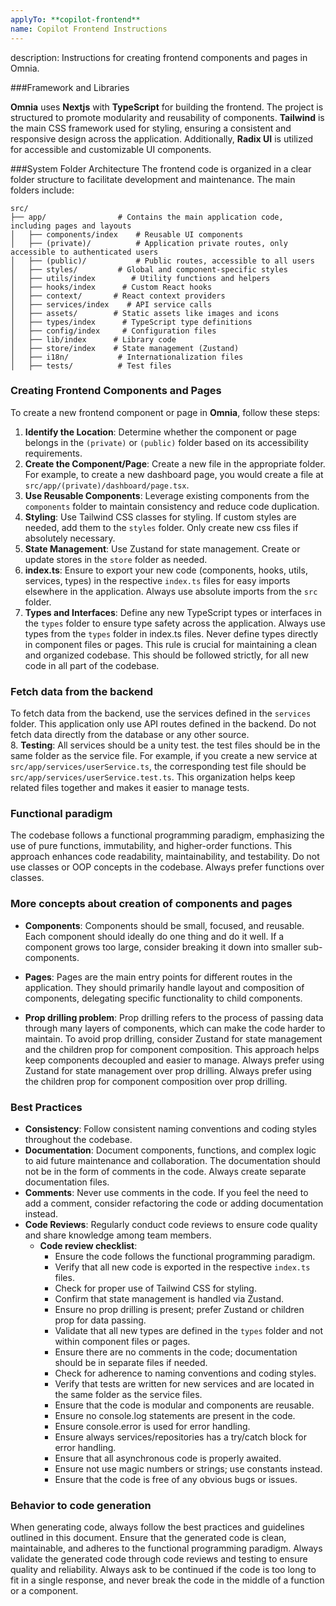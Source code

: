 ```yaml
---
applyTo: **copilot-frontend**
name: Copilot Frontend Instructions
---
```


description: Instructions for creating frontend components and pages in Omnia.

###Framework and Libraries

**Omnia** uses **Nextjs** with **TypeScript** for building the frontend. The project is structured to promote modularity and reusability of components. **Tailwind** is the main CSS framework used for styling, ensuring a consistent and responsive design across the application. Additionally, **Radix UI** is utilized for accessible and customizable UI components. 

###System Folder Architecture
The frontend code is organized in a clear folder structure to facilitate development and maintenance. The main folders include:

```
src/
├── app/                # Contains the main application code, including pages and layouts   
│   ├── components/index    # Reusable UI components
│   ├── (private)/          # Application private routes, only accessible to authenticated users
│   ├── (public)/           # Public routes, accessible to all users
│   ├── styles/         # Global and component-specific styles
│   ├── utils/index        # Utility functions and helpers
│   ├── hooks/index      # Custom React hooks
│   ├── context/       # React context providers
│   ├── services/index    # API service calls
│   ├── assets/        # Static assets like images and icons
│   ├── types/index      # TypeScript type definitions
│   ├── config/index     # Configuration files
│   ├── lib/index      # Library code
│   ├── store/index    # State management (Zustand)
│   ├── i18n/           # Internationalization files
│   ├── tests/          # Test files
```

### Creating Frontend Components and Pages
To create a new frontend component or page in **Omnia**, follow these steps:
1. **Identify the Location**: Determine whether the component or page belongs in the `(private)` or `(public)` folder based on its accessibility requirements.
2. **Create the Component/Page**: Create a new file in the appropriate folder. For example, to create a new dashboard page, you would create a file at `src/app/(private)/dashboard/page.tsx`.
3. **Use Reusable Components**: Leverage existing components from the `components` folder to maintain consistency and reduce code duplication.
4. **Styling**: Use Tailwind CSS classes for styling. If custom styles are needed, add them to the `styles` folder. Only create new css files if absolutely necessary.
5. **State Management**: Use Zustand for state management. Create or update stores in the `store` folder as needed.
6. **index.ts**: Ensure to export your new code (components, hooks, utils, services, types) in the respective `index.ts` files for easy imports elsewhere in the application. Always use absolute imports from the `src` folder.
7. **Types and Interfaces**: Define any new TypeScript types or interfaces in the `types` folder to ensure type safety across the application. Always use types from the `types` folder in index.ts files. Never define types directly in component files or pages. This rule is crucial for maintaining a clean and organized codebase. This should be followed strictly, for all new code in all part of the codebase.


### Fetch data from the backend
To fetch data from the backend, use the services defined in the `services` folder. This application only use API routes defined in the backend. Do not fetch data directly from the database or any other source.   
8. **Testing**: All services should be a unity test. the test files should be in the same folder as the service file. For example, if you create a new service at `src/app/services/userService.ts`, the corresponding test file should be `src/app/services/userService.test.ts`. This organization helps keep related files together and makes it easier to manage tests.

### **Functional paradigm**
The codebase follows a functional programming paradigm, emphasizing the use of pure functions, immutability, and higher-order functions. This approach enhances code readability, maintainability, and testability. Do not use classes or OOP concepts in the codebase. Always prefer functions over classes.


### **More concepts about creation of components and pages**
- **Components**: Components should be small, focused, and reusable. Each component should ideally do one thing and do it well. If a component grows too large, consider breaking it down into smaller sub-components.
- **Pages**: Pages are the main entry points for different routes in the application. They should primarily handle layout and composition of components, delegating specific functionality to child components.

- **Prop drilling problem**: Prop drilling refers to the process of passing data through many layers of components, which can make the code harder to maintain. To avoid prop drilling, consider Zustand for state management and the children prop for component composition. This approach helps keep components decoupled and easier to manage. Always prefer using Zustand for state management over prop drilling. Always prefer using the children prop for component composition over prop drilling.


### **Best Practices**
- **Consistency**: Follow consistent naming conventions and coding styles throughout the codebase.
- **Documentation**: Document components, functions, and complex logic to aid future maintenance and collaboration. The documentation should not be in the form of comments in the code. Always create separate documentation files.
- **Comments**: Never use comments in the code. If you feel the need to add a comment, consider refactoring the code or adding documentation instead.
- **Code Reviews**: Regularly conduct code reviews to ensure code quality and share knowledge among team members.
    - **Code review checklist**:
        - Ensure the code follows the functional programming paradigm.
        - Verify that all new code is exported in the respective `index.ts` files.
        - Check for proper use of Tailwind CSS for styling.
        - Confirm that state management is handled via Zustand.
        - Ensure no prop drilling is present; prefer Zustand or children prop for data passing.
        - Validate that all new types are defined in the `types` folder and not within component files or pages.
        - Ensure there are no comments in the code; documentation should be in separate files if needed.
        - Check for adherence to naming conventions and coding styles.
        - Verify that tests are written for new services and are located in the same folder as the service files.
        - Ensure that the code is modular and components are reusable.
        - Ensure no console.log statements are present in the code.
        - Ensure console.error is used for error handling.
        - Ensure always services/repositories has a try/catch block for error handling.
        - Ensure that all asynchronous code is properly awaited.
        - Ensure not use magic numbers or strings; use constants instead.
        - Ensure that the code is free of any obvious bugs or issues.


### **Behavior to code generation**
When generating code, always follow the best practices and guidelines outlined in this document. Ensure that the generated code is clean, maintainable, and adheres to the functional programming paradigm. Always validate the generated code through code reviews and testing to ensure quality and reliability.
Always ask to be continued if the code is too long to fit in a single response, and never break the code in the middle of a function or a component.